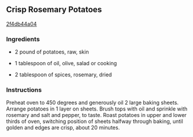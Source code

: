 ## Crisp Rosemary Potatoes

[2f4db44a04](http://www.foodnetwork.com/recipes/crisp-rosemary-potatoes-recipe.html)

### Ingredients

 - 2 pound of potatoes, raw, skin

 - 1 tablespoon of oil, olive, salad or cooking

 - 2 tablespoon of spices, rosemary, dried

### Instructions

Preheat oven to 450 degrees and generously oil 2 large baking sheets. Arrange potatoes in 1 layer on sheets. Brush tops with oil and sprinkle with rosemary and salt and pepper, to taste. Roast potatoes in upper and lower thirds of oven, switching position of sheets halfway through baking, until golden and edges are crisp, about 20 minutes.